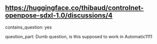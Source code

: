 ## https://huggingface.co/thibaud/controlnet-openpose-sdxl-1.0/discussions/4

contains_question: yes

question_part: Dumb question, is this supposed to work in Automatic1111